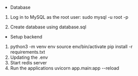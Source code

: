 - Database
1. Log in to MySQL as the root user:
    sudo mysql -u root -p

2. Create database using database.sql

- Setup backend
1.  python3 -m venv env
    source env/bin/activate
    pip install -r requirements.txt
2. Updating the .env
3. Start redis server
4. Run the applications
    uvicorn app.main:app --reload
